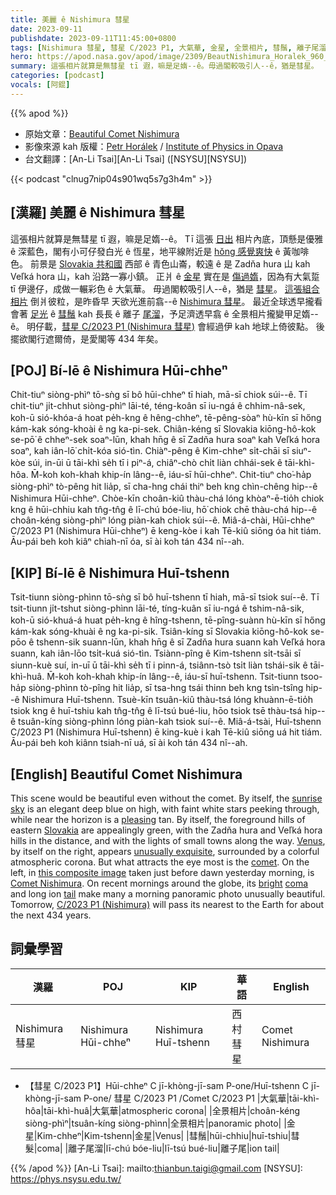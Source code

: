 ```yaml
---
title: 美麗 ê Nishimura 彗星
date: 2023-09-11
publishdate: 2023-09-11T11:45:00+0800
tags: [Nishimura 彗星, 彗星 C/2023 P1, 大氣華, 金星, 全景相片, 彗鬚, 離子尾溜]
hero: https://apod.nasa.gov/apod/image/2309/BeautNishimura_Horalek_960_annotated.jpg
summary: 這張相片就算是無彗星 tī 遐，嘛是足媠--ê。毋過閣較吸引人--ê，猶是彗星。
categories: [podcast]
vocals: [阿錕]
---
```


{{% apod %}}

- 原始文章：[Beautiful Comet Nishimura](https://apod.nasa.gov/apod/ap230911.html)
- 影像來源 kah 版權：[Petr Horálek](https://www.petrhoralek.com/#about-1) / [Institute of Physics in Opava](https://www.slu.cz/phys/en/)
- 台文翻譯：[An-Li Tsai][An-Li Tsai] ([NSYSU][NSYSU])

{{< podcast "clnug7nip04s901wq5s7g3h4m" >}}

## [漢羅] 美麗 ê Nishimura 彗星
這張相片就算是無彗星 tī 遐，嘛是足媠--ê。
Tī 這張 [日出][sunrise sky] 相片內底，頂懸是優雅 ê 深藍色，閣有小可仔發白光 ê 恆星，地平線附近是 [hŏng 感覺爽快][pleasing] ê 黃咖啡色。
前景是 [Slovakia 共和國][Slovakia] 西部 ê 青色山崙，較遠 ê 是 Zadňa hura 山 kah Veľká hora 山，kah 沿路一寡小鎮。
正爿 ê [金星][Venus] 實在是 [傷過媠][unusually exquisite]，因為有大氣踅 tī 伊邊仔，成做一輾彩色 ê 大氣華。
毋過閣較吸引人--ê，猶是 [彗星][comet]。
[這張組合相片][this composite image] 倒爿彼粒，是昨昏早 天欲光進前翕--ê [Nishimura 彗星][Comet Nishimura]。
最近全球透早攏看會著 [足光][bright] ê [彗鬚][coma] kah 長長 ê 離子 [尾溜][tail]，予足濟透早翕 ê 全景相片攏變甲足媠--ê。
明仔載，[彗星 C/2023 P1 (Nishimura 彗星)][C/2023 P1 (Nishimura)] 會經過伊 kah 地球上倚彼點。
後擺欲閣行遮爾倚，是愛閣等 434 年矣。

## [POJ]  Bí-lē ê Nishimura Hūi-chheⁿ
Chit-tiuⁿ siòng-phìⁿ tō-sǹg sī bô hūi-chheⁿ tī hiah, mā-sī chiok súi--ê.
Tī chit-tiuⁿ ji̍t-chhut siòng-phìⁿ lāi-té, téng-koân sī iu-ngá ê chhim-nâ-sek, koh-ū sió-khóa-á hoat pe̍h-kng ê hêng-chheⁿ, tē-pêng-sòaⁿ hù-kīn sī hőng kám-kak sóng-khoài ê ng ka-pi-sek.
Chiân-kéng sī Slovakia kiōng-hô-kok se-pō͘ ê chheⁿ-sek soaⁿ-lūn, khah hn̄g ê sī Zadňa hura soaⁿ kah Veľká hora soaⁿ, kah iân-lō͘ chi̍t-kóa sió-tìn.
Chiàⁿ-pêng ê Kim-chheⁿ si̍t-chāi sī siuⁿ-kòe súi, in-ūi ū tāi-khì se̍h tī i piⁿ-á, chiâⁿ-chò chi̍t liàn chhái-sek ê tāi-khì-hôa.
M̄-koh koh-khah khip-ín lâng--ê, iáu-sī hūi-chheⁿ.
Chit-tiuⁿ cho͘-ha̍p siòng-phìⁿ tò-pêng hit lia̍p, sī cha-hng chái thiⁿ beh kng chìn-chêng hip--ê Nishimura Hūi-chheⁿ.
Chòe-kīn choân-kiû thàu-chá lóng khòaⁿ-ē-tio̍h chiok kng ê hūi-chhiu kah tn̂g-tn̂g ê lī-chú bóe-liu, hō͘ chiok chē thàu-chá hip--ê choân-kéng siòng-phìⁿ lóng piàn-kah chiok súi--ê.
Miâ-á-chài, Hūi-chheⁿ C/2023 P1 (Nishimura Hūi-chheⁿ) ē keng-kòe i kah Tē-kiû siōng óa hit tiám.
Āu-pái beh koh kiâⁿ chiah-nī óa, sī ài koh tán 434 nî--ah.

## [KIP] Bí-lē ê Nishimura Huī-tshenn
Tsit-tiunn siòng-phìnn tō-sǹg sī bô huī-tshenn tī hiah, mā-sī tsiok suí--ê.
Tī tsit-tiunn ji̍t-tshut siòng-phìnn lāi-té, tíng-kuân sī iu-ngá ê tshim-nâ-sik, koh-ū sió-khuá-á huat pe̍h-kng ê hîng-tshenn, tē-pîng-suànn hù-kīn sī hőng kám-kak sóng-khuài ê ng ka-pi-sik.
Tsiân-kíng sī Slovakia kiōng-hô-kok se-pōo ê tshenn-sik suann-lūn, khah hn̄g ê sī Zadňa hura suann kah Veľká hora suann, kah iân-lōo tsi̍t-kuá sió-tìn.
Tsiànn-pîng ê Kim-tshenn si̍t-tsāi sī siunn-kuè suí, in-uī ū tāi-khì se̍h tī i pinn-á, tsiânn-tsò tsi̍t liàn tshái-sik ê tāi-khì-huâ.
M̄-koh koh-khah khip-ín lâng--ê, iáu-sī huī-tshenn.
Tsit-tiunn tsoo-ha̍p siòng-phìnn tò-pîng hit lia̍p, sī tsa-hng tsái thinn beh kng tsìn-tsîng hip--ê Nishimura Huī-tshenn.
Tsuè-kīn tsuân-kiû thàu-tsá lóng khuànn-ē-tio̍h tsiok kng ê huī-tshiu kah tn̂g-tn̂g ê lī-tsú bué-liu, hōo tsiok tsē thàu-tsá hip--ê tsuân-kíng siòng-phìnn lóng piàn-kah tsiok suí--ê.
Miâ-á-tsài, Huī-tshenn C/2023 P1 (Nishimura Huī-tshenn) ē king-kuè i kah Tē-kiû siōng uá hit tiám.
Āu-pái beh koh kiânn tsiah-nī uá, sī ài koh tán 434 nî--ah.

## [English] Beautiful Comet Nishimura
This scene would be beautiful even without the comet.
By itself, the [sunrise sky][sunrise sky] is an elegant deep blue on high, with faint white stars peeking through, while near the horizon is a [pleasing][pleasing] tan.
By itself, the foreground hills of eastern [Slovakia][Slovakia] are appealingly green, with the Zadňa hura and Veľká hora hills in the distance, and with the lights of small towns along the way.
[Venus][Venus], by itself on the right, appears [unusually exquisite][unusually exquisite], surrounded by a colorful atmospheric corona.
But what attracts the eye most is the [comet][comet].
On the left, in [this composite image][this composite image] taken just before dawn yesterday morning, is [Comet Nishimura][Comet Nishimura].
On recent mornings around the globe, its [bright][bright] [coma][coma] and long ion [tail][tail] make many a morning panoramic photo unusually beautiful.
Tomorrow, [C/2023 P1 (Nishimura)][C/2023 P1 (Nishimura)] will pass its nearest to the Earth for about the next 434 years.

## 詞彙學習

|漢羅|POJ|KIP|華語|English|
|-|-|-|-|-|
|Nishimura 彗星|Nishimura Hūi-chheⁿ|Nishimura Huī-tshenn|西村彗星|Comet Nishimura|
- 【彗星 C/2023 P1】Hūi-chheⁿ C jī-khòng-jī-sam P-one/Huī-tshenn C jī-khòng-jī-sam P-one/ 彗星 C/2023 P1 /Comet C/2023 P1
|大氣華|tāi-khì-hôa|tāi-khì-huâ|大氣華|atmospheric corona|
|全景相片|choân-kéng siòng-phìⁿ|tsuân-kíng siòng-phìnn|全景相片|panoramic photo|
|金星|Kim-chheⁿ|Kim-tshenn|金星|Venus|
|彗鬚|hūi-chhiu|huī-tshiu|彗髮|coma|
|離子尾溜|lī-chú bóe-liu|lī-tsú bué-liu|離子尾|ion tail|

{{% /apod %}}
[An-Li Tsai]: mailto:thianbun.taigi@gmail.com
[NSYSU]: https://phys.nsysu.edu.tw/

[copyright]: https://apod.nasa.gov/apod/fap/lib/about_apod.html#srapply
[License]: https://creativecommons.org/licenses/by/2.0/

[sunrise sky]:https://apod.nasa.gov/apod/ap220924.html
[pleasing]:https://imgflip.com/s/meme/Smiling-Cat.jpg
[Slovakia]:https://en.wikipedia.org/wiki/Slovakia
[Venus]:https://solarsystem.nasa.gov/planets/venus/overview/
[unusually exquisite]:https://i.etsystatic.com/9751869/r/il/699fcc/2114310287/il_1140xN.2114310287_9si9.jpg
[comet]:https://spaceplace.nasa.gov/comets/
[this composite image]:https://www.petrhoralek.com/?p=23774
[Comet Nishimura]:https://ssd.jpl.nasa.gov/tools/sbdb_lookup.html#/?sstr=C%2F2023%20P1
[bright]:https://theskylive.com/comets
[coma]:https://en.wikipedia.org/wiki/Coma_(comet)
[tail]:https://en.wikipedia.org/wiki/Comet_tail
[C/2023 P1 (Nishimura)]:https://en.wikipedia.org/wiki/C/2023_P1_(Nishimura)
